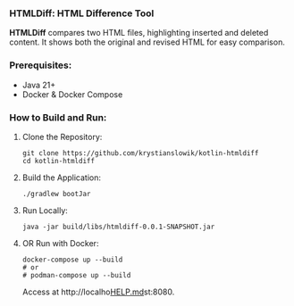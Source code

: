 ### HTMLDiff: HTML Difference Tool

**HTMLDiff** compares two HTML files, highlighting inserted and deleted content. 
It shows both the original and revised HTML for easy comparison.

### Prerequisites:
- Java 21+
- Docker & Docker Compose

### How to Build and Run:

1. Clone the Repository:
   ```
   git clone https://github.com/krystianslowik/kotlin-htmldiff
   cd kotlin-htmldiff
   ```

2. Build the Application:
   ```
   ./gradlew bootJar
   ```

3. Run Locally:
   ```
   java -jar build/libs/htmldiff-0.0.1-SNAPSHOT.jar
   ```

4. OR Run with Docker:
   ```
   docker-compose up --build
   # or 
   # podman-compose up --build
    ```
   Access at http://localho[HELP.md](HELP.md)st:8080.